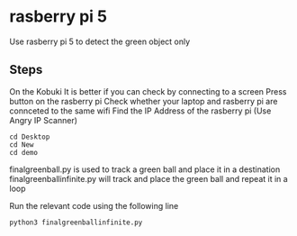 # rasberry pi 5
Use rasberry pi 5 to detect the green object only

## Steps
On the Kobuki
It is better if you can check by connecting to a screen
Press button on the rasberry pi
Check whether your laptop and rasberry pi are connceted to the same wifi
Find the IP Address of the rasberry pi (Use Angry IP Scanner)
```
cd Desktop
cd New
cd demo
```
finalgreenball.py is used to track a green ball and place it in a destination
finalgreenballinfinite.py will track and place the green ball and repeat it in a loop

Run the relevant code using the following line
```
python3 finalgreenballinfinite.py
```
